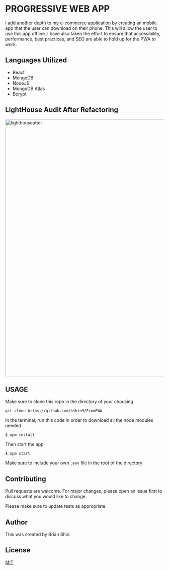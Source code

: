 # PROGRESSIVE WEB APP

I add another depth to my e-commerce application by creating an mobile app that the user can download on their phone. This will allow the user to use this app offline. I have also taken the effort to ensure that accessibility, performance, best practices, and SEO are able to hold up for the PWA to work. 

## Languages Utilized

* React
* MongoDB
* NodeJS
* MongoDB Atlas
* Bcrypt

## LightHouse Audit After Refactoring

<img width="813" alt="lighthouseafter" src="https://user-images.githubusercontent.com/52217063/69978263-272f1d00-14fa-11ea-8ec2-b970f8c68475.png">

## USAGE

Make sure to clone this repo in the directory of your choosing

`git clone https://github.com/bshin9/EcomPWA`

In the terminal, run this code in order to download all the node modules needed

`$ npm install`

Then start the app

`$ npm start`

Make sure to include your own `.env` file in the root of the directory

## Contributing

Pull requests are welcome. For major changes, please open an issue first to discuss what you would like to change.

Please make sure to update tests as appropriate.

## Author
This was created by Brian Shin.

## License
[MIT](https://github.com/bshin9/AuthorizationApp/blob/master/LICENSE)
